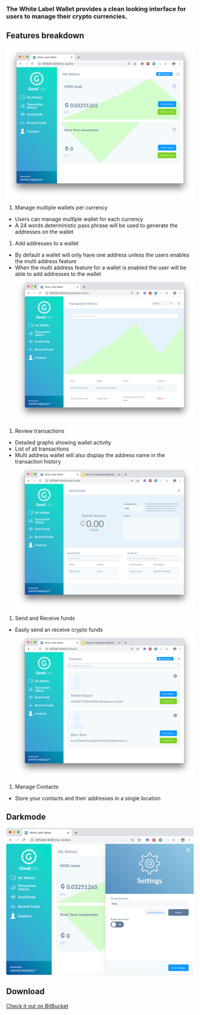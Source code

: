 ### The White Label Wallet provides a clean looking interface for users to manage their crypto currencies.

## Features breakdown

![ex. Multiple Wallets](/assets/img/my-wallets.png)
1. Manage multiple wallets per currency
- Users can manage multiple wallet for each currency
- A 24 words deterministic pass phrase will be used to generate the addresses on the wallet
1. Add addresses to a wallet
- By default a wallet will only have one address unless the users enables the multi address feature
- When the multi address feature for a wallet is enabled the user will be able to add addresses to the wallet
![ex. Transaction Details](/assets/img/transactions.png)
1. Review transactions
- Detailed graphs showing wallet activity
- List of all transactions
- Multi address wallet will also display the address name in the transaction history
![ex. Sending Funds](/assets/img/send-funds.png)
1. Send and Receive funds
- Easily send an receive crypto funds
![ex. Manage your contacts](/assets/img/contacts.png)
1. Manage Contacts
- Store your contacts and their addresses in a single location

## Darkmode
![ex. Darkmode!](/assets/img/dark-mode.gif)

## Download

[Check it out on BitBucket](https://bitbucket.org/account/user/CodeParticle/projects/WLW)

